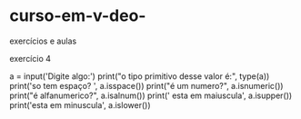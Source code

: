 # curso-em-v-deo-
exercícios e aulas

exercício 4

a = input('Digite algo:')
print("o tipo primitivo desse valor é:", type(a))
print('so tem espaço? ', a.isspace())
print("é um numero?", a.isnumeric())
print("é alfanumerico?", a.isalnum())
print(' esta em maiuscula', a.isupper())
print('esta em minuscula', a.islower())



